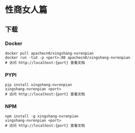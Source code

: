 # 性商女人篇

## 下载

### Docker

```
docker pull apachecn0/xingshang-nvrenpian
docker run -tid -p <port>:80 apachecn0/xingshang-nvrenpian
# 访问 http://localhost:{port} 查看文档
```

### PYPI

```
pip install xingshang-nvrenpian
xingshang-nvrenpian <port>
# 访问 http://localhost:{port} 查看文档
```

### NPM

```
npm install -g xingshang-nvrenpian
xingshang-nvrenpian <port>
# 访问 http://localhost:{port} 查看文档
```